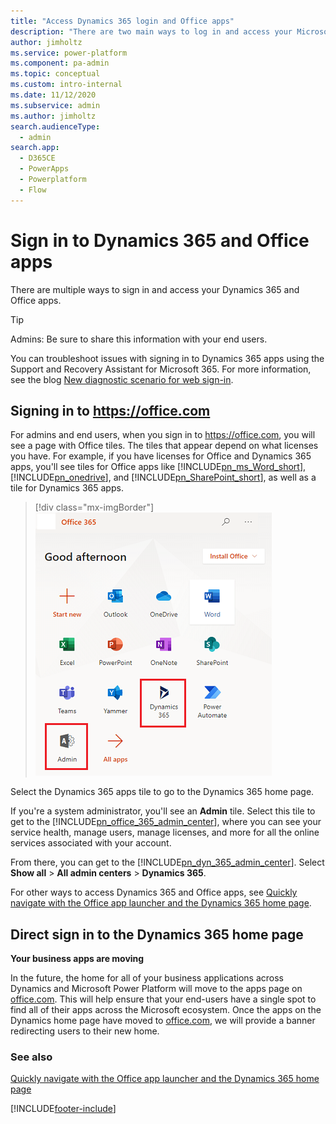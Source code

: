 ```yaml
---
title: "Access Dynamics 365 login and Office apps"
description: "There are two main ways to log in and access your Microsoft Dynamics 365 and Office apps. Troubleshoot issues using the Support and Recovery Assistant."
author: jimholtz
ms.service: power-platform
ms.component: pa-admin
ms.topic: conceptual
ms.custom: intro-internal
ms.date: 11/12/2020
ms.subservice: admin
ms.author: jimholtz
search.audienceType: 
  - admin
search.app:
  - D365CE
  - PowerApps
  - Powerplatform
  - Flow
---
```

# Sign in to Dynamics 365 and Office apps

There are multiple ways to sign in and access your Dynamics 365 and Office apps.  
  
> [!TIP]
> Admins: Be sure to share this information with your end users.  
> 
> You can troubleshoot issues with signing in to Dynamics 365 apps using the Support and Recovery Assistant for Microsoft 365. For more information, see the blog [New diagnostic scenario for web sign-in](https://community.dynamics.com/crm/b/dynamicscrmsupportblog/archive/2016/11/15/new-diagnostic-scenario-for-web-sign-in).  
  
<a name="BKMK_PortalSignIn"></a>   

## Signing in to https://office.com  
For admins and end users, when you sign in to https://office.com, you will see a page with Office tiles. The tiles that appear depend on what licenses you have. For example, if you have licenses for Office and Dynamics 365 apps, you'll see tiles for Office apps like [!INCLUDE[pn_ms_Word_short](../includes/pn-ms-word-short.md)], [!INCLUDE[pn_onedrive](../includes/pn-onedrive.md)], and [!INCLUDE[pn_SharePoint_short](../includes/pn-sharepoint-short.md)], as well as a tile for Dynamics 365 apps.  

> [!div class="mx-imgBorder"] 
> ![Office tile page.](../admin/media/office-365-welcome-page.png "Office tile page")  
  
Select the Dynamics 365 apps tile to go to the Dynamics 365 home page.   
  
If you're a system administrator, you'll see an **Admin** tile. Select this tile to get to the [!INCLUDE[pn_office_365_admin_center](../includes/pn-office-365-admin-center.md)], where you can see your service health, manage users, manage licenses, and more for all the online services associated with your account.  
  
From there, you can get to the [!INCLUDE[pn_dyn_365_admin_center](../includes/pn-dyn-365-admin-center.md)]. Select **Show all** > **All admin centers** > **Dynamics 365**.  
   
For other ways to access Dynamics 365 and Office apps, see [Quickly navigate with the Office app launcher and the Dynamics 365 home page](../admin/quickly-navigate-office-365-app-launcher.md).  

## Direct sign in to the Dynamics 365 home page  
**Your business apps are moving**

In the future, the home for all of your business applications across Dynamics and Microsoft Power Platform will move to the apps page on [office.com](https://office.com/apps). This will help ensure that your end-users have a single spot to find all of their apps across the Microsoft ecosystem. Once the apps on the Dynamics home page have moved to [office.com](https://office.com/apps), we will provide a banner redirecting users to their new home.

### See also  
 [Quickly navigate with the Office app launcher and the Dynamics 365 home page](../admin/quickly-navigate-office-365-app-launcher.md)   




[!INCLUDE[footer-include](../includes/footer-banner.md)]
